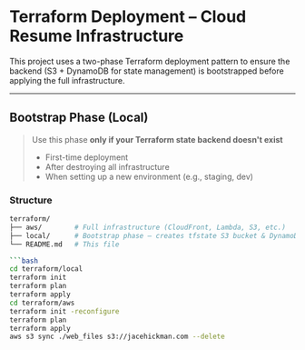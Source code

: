 # Terraform Deployment – Cloud Resume Infrastructure

This project uses a two-phase Terraform deployment pattern to ensure the backend (S3 + DynamoDB for state management) is bootstrapped before applying the full infrastructure.

---

## Bootstrap Phase (Local)

> Use this phase **only if your Terraform state backend doesn't exist**
> - First-time deployment
> - After destroying all infrastructure
> - When setting up a new environment (e.g., staging, dev)

### Structure
```bash
terraform/
├── aws/        # Full infrastructure (CloudFront, Lambda, S3, etc.)
├── local/      # Bootstrap phase – creates tfstate S3 bucket & DynamoDB lock table
└── README.md   # This file

```bash
cd terraform/local
terraform init
terraform plan
terraform apply
cd terraform/aws
terraform init -reconfigure
terraform plan
terraform apply
aws s3 sync ./web_files s3://jacehickman.com --delete
